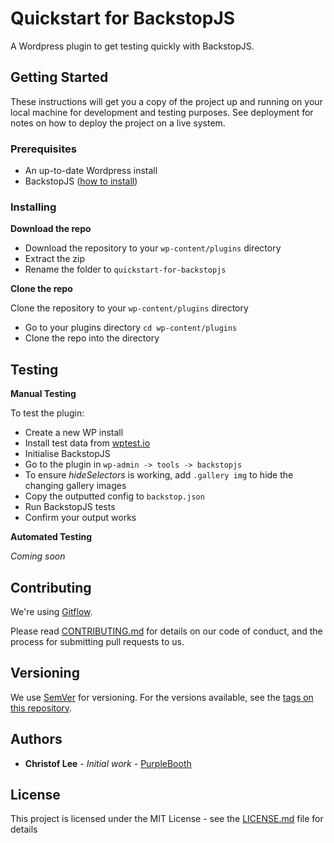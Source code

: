 # Quickstart for BackstopJS

A Wordpress plugin to get testing quickly with BackstopJS.

## Getting Started

These instructions will get you a copy of the project up and running on your local machine for development and testing purposes. See deployment for notes on how to deploy the project on a live system.

### Prerequisites

* An up-to-date Wordpress install
* BackstopJS ([how to install](https://www.christoflee.co.uk/backstopjs-a-beginners-guide-to-testing-in-wordpress/))

### Installing

**Download the repo**

* Download the repository to your `wp-content/plugins` directory
* Extract the zip
* Rename the folder to `quickstart-for-backstopjs`

**Clone the repo**

Clone the repository to your `wp-content/plugins` directory

* Go to your plugins directory `cd wp-content/plugins`
* Clone the repo into the directory

## Testing

**Manual Testing**

To test the plugin:

* Create a new WP install
* Install test data from [wptest.io](http://wptest.io/)
* Initialise BackstopJS
* Go to the plugin in `wp-admin -> tools -> backstopjs`
* To ensure _hideSelectors_ is working, add `.gallery img` to hide the changing gallery images
* Copy the outputted config to `backstop.json`
* Run BackstopJS tests
* Confirm your output works

**Automated Testing**

_Coming soon_

## Contributing

We're using [Gitflow](https://www.atlassian.com/git/tutorials/comparing-workflows/gitflow-workflow).

Please read [CONTRIBUTING.md](https://gist.github.com/PurpleBooth/b24679402957c63ec426) for details on our code of conduct, and the process for submitting pull requests to us.

## Versioning

We use [SemVer](http://semver.org/) for versioning. For the versions available, see the [tags on this repository](https://github.com/your/project/tags).

## Authors

* **Christof Lee** - _Initial work_ - [PurpleBooth](https://github.com/christoflee)

## License

This project is licensed under the MIT License - see the [LICENSE.md](LICENSE.md) file for details
